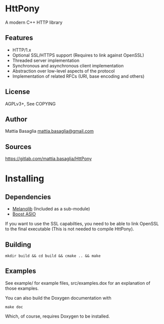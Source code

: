 HttPony
=======

A modern C++ HTTP library


Features
--------

* HTTP/1.x
* Optional SSL/HTTPS support (Requires to link against OpenSSL)
* Threaded server implementation
* Synchronous and asynchronous client implementation
* Abstraction over low-level aspects of the protocol
* Implementation of related RFCs (URI, base encoding and others)


License
-------

AGPLv3+, See COPYING


Author
------

Mattia Basaglia <mattia.basaglia@gmail.com>


Sources
-------

https://gitlab.com/mattia.basaglia/HttPony


Installing
==========

Dependencies
------------

* [Melanolib](https://gitlab.com/mattia.basaglia/Melanolib) (Included as a sub-module)
* [Boost ASIO](http://boost.org)

If you want to use the SSL capabilties, you need to be able to link OpenSSL to
the final executable (This is not needed to compile HttPony).


Building
--------

    mkdir build && cd build && cmake .. && make

Examples
--------

See example/ for example files, src/examples.dox for an explanation of those
examples.

You can also build the Doxygen documentation with

    make doc

Which, of course, requires Doxygen to be installed.
